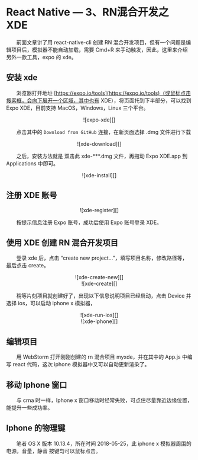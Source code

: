 # React Native — 3、RN混合开发之 XDE
&nbsp;&nbsp;&nbsp;&nbsp;&nbsp;&nbsp;&nbsp;前面文章讲了用 react-native-cli 创建 RN 混合开发项目，但有一个问题是编辑项目后，模拟器不能自动加载，需要 Cmd+R 来手动触发，因此，这里来介绍另外一款工具，expo 的 xde。
## 安装 xde
&nbsp;&nbsp;&nbsp;&nbsp;&nbsp;&nbsp;&nbsp;浏览器打开地址 [https://expo.io/tools](https://expo.io/tools)（或鼠标点击搜索框，会向下展开一个区域，其中也有 XDE），将页面托到下半部分，可以找到 Expo XDE，目前支持 MacOS，Windows，Linux 三个平台。

<center>![expo-xde][]</center>

&nbsp;&nbsp;&nbsp;&nbsp;&nbsp;&nbsp;&nbsp;点击其中的 `Download from GitHub` 连接，在新页面选择 .dmg 文件进行下载

<center>![xde-download][]</center>

&nbsp;&nbsp;&nbsp;&nbsp;&nbsp;&nbsp;&nbsp;之后，安装方法就是 双击此 xde-***.dmg 文件，再拖动 Expo XDE.app 到 Applications 中即可。

<center>![xde-install][]</center>

## 注册 XDE 账号

<center>![xde-register][]</center>

&nbsp;&nbsp;&nbsp;&nbsp;&nbsp;&nbsp;&nbsp;按提示信息注册 Expo 账号，成功后使用 Expo 账号登录 XDE。

## 使用 XDE 创建 RN 混合开发项目
&nbsp;&nbsp;&nbsp;&nbsp;&nbsp;&nbsp;&nbsp;登录 xde 后，点击 “create new project...”，填写项目名称，修改路径等，最后点击 create。

<center>![xde-create-new][]</center>

<center>![xde-create][]</center>

&nbsp;&nbsp;&nbsp;&nbsp;&nbsp;&nbsp;&nbsp;稍等片刻项目就创建好了，出现以下信息说明项目已经启动，点击 Device 并选择 ios，可以启动 iphone x 模拟器，

<center>![xde-run-ios][]</center>

<center>![xde-iphone][]</center>

## 编辑项目
&nbsp;&nbsp;&nbsp;&nbsp;&nbsp;&nbsp;&nbsp;用 WebStorm 打开刚刚创建的 rn 混合项目 myxde，并在其中的 App.js 中编写 react 代码，这次 iphone 模拟器中又可以自动更新渲染了。

## 移动 Iphone 窗口
&nbsp;&nbsp;&nbsp;&nbsp;&nbsp;&nbsp;&nbsp;与 crna 时一样，Iphone x 窗口移动时经常失败，可点住尽量靠近边缘位置，能提升一些成功率。

## Iphone 的物理键
&nbsp;&nbsp;&nbsp;&nbsp;&nbsp;&nbsp;&nbsp;笔者 OS X 版本 10.13.4，所在时间 2018-05-25，此 iphone x 模拟器周围的 电源，音量，静音 按键匀可以鼠标点击。


[expo-xde]:
[xde-download]:
[xde-install]:
[xde-register]:
[xde-create-new]:
[xde-create]:
[xde-run-ios]:
[xde-iphone]:











